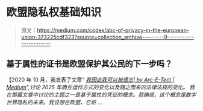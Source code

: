 # 欧盟隐私权基础知识

> 原文：<https://medium.com/codex/abc-of-privacy-in-the-european-union-373225cdf323?source=collection_archive---------9----------------------->

## 基于属性的证书是欧盟保护其公民的下一步吗？

【2020 年 10 月，我发表了文章“ [*我因此我可以被遗忘| by Arc-E-Tect | Medium*](https://arc-e-tect.blog/vision-2025-i-am-therefore-i-can-be-forgotten-8e10d374fe99)*”,讨论 2025 年商业运作方式的变化以及随之而来的法律法规的变化。
我在那篇文章中讨论的主题之一是基于属性的凭证的概念。我确信，这个概念是数字世界隐私的未来。我设想在欧盟，它将* …
